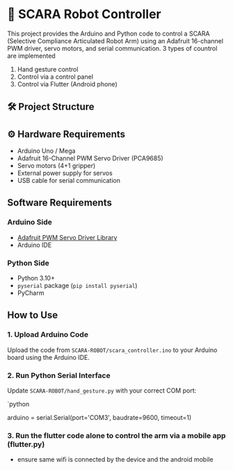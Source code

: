 # 🤖 SCARA Robot Controller
This project provides the Arduino and Python code to control a SCARA (Selective Compliance Articulated Robot Arm) using an Adafruit 16-channel PWM driver, servo motors, and serial communication.
3 types of countrol are implemented
1. Hand gesture control
2. Control via a control panel
3. Control via Flutter (Android phone)

## 🛠️ Project Structure
## ⚙️ Hardware Requirements

- Arduino Uno / Mega
- Adafruit 16-Channel PWM Servo Driver (PCA9685)
- Servo motors (4+1 gripper)
- External power supply for servos
- USB cable for serial communication
## Software Requirements

### Arduino Side
- [Adafruit PWM Servo Driver Library](https://github.com/adafruit/Adafruit-PWM-Servo-Driver-Library)
- Arduino IDE

### Python Side
- Python 3.10+
- `pyserial` package (`pip install pyserial`)
- PyCharm

## How to Use

### 1. Upload Arduino Code
Upload the code from `SCARA-ROBOT/scara_controller.ino` to your Arduino board using the Arduino IDE.

### 2. Run Python Serial Interface

Update `SCARA-ROBOT/hand_gesture.py` with your correct COM port:

`python

arduino = serial.Serial(port='COM3', baudrate=9600, timeout=1)

### 3. Run the flutter code alone to control the arm via a mobile app (flutter.py)
- ensure same wifi is connected by the device and the android mobile  
